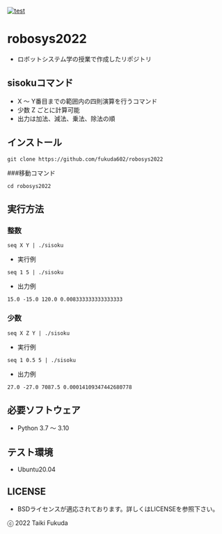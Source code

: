 [![test](https://github.com/fukuda602/robosys2022/actions/workflows/test.yml/badge.svg)](https://github.com/fukuda602/robosys2022/actions/workflows/test.yml)
# robosys2022
* ロボットシステム学の授業で作成したリポジトリ

## sisokuコマンド
* X ～ Y番目までの範囲内の四則演算を行うコマンド
* 少数 Z ごとに計算可能
* 出力は加法、減法、乗法、除法の順

## インストール
```
git clone https://github.com/fukuda602/robosys2022
```
###移動コマンド
```
cd robosys2022
```
## 実行方法
### 整数
```
seq X Y | ./sisoku
```
* 実行例
```
seq 1 5 | ./sisoku
```
* 出力例
```
15.0 -15.0 120.0 0.008333333333333333
```

### 少数
```
seq X Z Y | ./sisoku
```
* 実行例
```
seq 1 0.5 5 | ./sisoku
```
* 出力例
```
27.0 -27.0 7087.5 0.00014109347442680778
```
## 必要ソフトウェア
* Python 3.7 ～ 3.10

## テスト環境
* Ubuntu20.04

## LICENSE
* BSDライセンスが適応されております。詳しくはLICENSEを参照下さい。

ⓒ 2022 Taiki Fukuda
